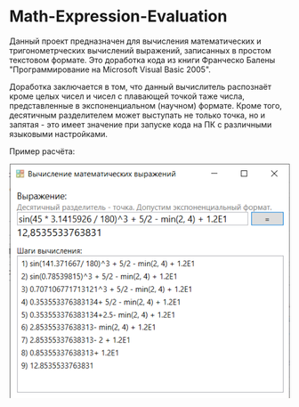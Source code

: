 # Math-Expression-Evaluation

Данный проект предназначен для вычисления математических и тригонометрческих вычислений выражений, записанных в простом текстовом формате. Это доработка кода из книги Франческо Балены "Программирование на Microsoft Visual Basic 2005".

Доработка заключается в том, что данный вычислитель распознаёт кроме целых чисел и чисел с плавающей точкой таже числа, представленные в экспоненциальном (научном) формате. Кроме того, десятичным разделителем может выступать не только точка, но и запятая - это имеет значение при запуске кода на ПК с различными языковыми настройками.

Пример расчёта:

![Пример работы вычислителя математических выражений](eval.png)
